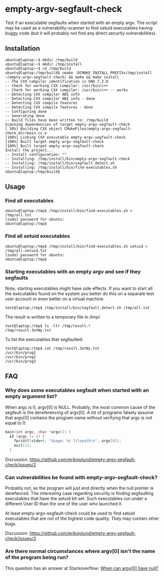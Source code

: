 # empty-argv-segfault-check
Test if an executable segfaults when started with an empty argv. The script may be used as a vulnerability-scanner to find setuid executables having buggy code (but it will probably not find any direct security vulnerabilities).


## Installation

```
ubuntu@laptop:~$ mkdir /tmp/build
ubuntu@laptop:~$ mkdir /tmp/install
ubuntu@laptop:~$ cd /tmp/build
ubuntu@laptop:/tmp/build$ cmake -DCMAKE_INSTALL_PREFIX=/tmp/install ~/empty-argv-segfault-check/ && make && make install
-- The CXX compiler identification is GNU 7.2.0
-- Check for working CXX compiler: /usr/bin/c++
-- Check for working CXX compiler: /usr/bin/c++ -- works
-- Detecting CXX compiler ABI info
-- Detecting CXX compiler ABI info - done
-- Detecting CXX compile features
-- Detecting CXX compile features - done
-- Configuring done
-- Generating done
-- Build files have been written to: /tmp/build
Scanning dependencies of target empty-argv-segfault-check
[ 50%] Building CXX object CMakeFiles/empty-argv-segfault-check.dir/main.cc.o
[100%] Linking CXX executable empty-argv-segfault-check
[100%] Built target empty-argv-segfault-check
[100%] Built target empty-argv-segfault-check
Install the project...
-- Install configuration: ""
-- Installing: /tmp/install/bin/empty-argv-segfault-check
-- Installing: /tmp/install/bin/segfault_detect.sh
-- Installing: /tmp/install/bin/find-executables.sh
ubuntu@laptop:/tmp/build$ 
```

## Usage

### Find all executables

```
ubuntu@laptop:/tmp$ /tmp/install/bin/find-executables.sh > /tmp/all.txt
[sudo] password for ubuntu: 
ubuntu@laptop:/tmp$ 
```

### Find all setuid executables

```
ubuntu@laptop:/tmp$ /tmp/install/bin/find-executables.sh setuid > /tmp/all-setuid.txt
[sudo] password for ubuntu: 
ubuntu@laptop:/tmp$ 
```

### Starting executables with an empty argv and see if they segfaults

Note, starting executables might have side effects. If you want to start
all the executables found on the system you better do this
on a separate test user account or even better on a virtual machine.

```
test@laptop:/tmp$ /tmp/install/bin/segfault_detect.sh /tmp/all.txt 
```

The result is written to a temporary file in /tmp/

```
test@laptop:/tmp$ ls -ltr /tmp/result.*
/tmp/result.3otWy.txt
```
To list the executables that segfaulted:

```
test@laptop:/tmp$ cat /tmp/result.3otWy.txt
/usr/bin/prog1
/usr/bin/prog2
/usr/bin/prog3
```

## FAQ

### Why does some executables segfault when started with an empty argument list?

When argc is 0, argv[0] is NULL. Probably, the most common cause of the segfault is the dereferencing of argv[0].
A lot of programs falsely assume that argv[0] contains the program name without verifying that argc is not equal to 0.

```C++
main(int argc, char *argv[]) {
  if (argc != 2) {
    fprintf(stderr, "Usage: %s filepath\n", argv[0]);
    exit(1);
  }
```

Discussion: https://github.com/eriksjolund/empty-argv-segfault-check/issues/2

### Can vulnerabilities be found with empty-argv-segfault-check?

Probably not, as the program will just end directly when the null pointer is derefenced.
The interesting case regarding security is finding segfaulting executables that have the setuid bit set.
Such executables run under a different User ID than the one of the user who launched it.

At least empty-argv-segfault-check could be used to find setuid executables that are not
of the highest code quality. They may contain other bugs.

Discussion: https://github.com/eriksjolund/empty-argv-segfault-check/issues/3

### Are there normal circumstances where argv[0] isn't the name of the program being run?

This question has an answer at Stackoverflow: [When can argv[0] have null?](https://stackoverflow.com/questions/2794150/when-can-argv0-have-null/2794171#2794171)


